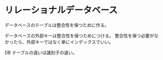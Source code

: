 # リレーショナルデータベース

データベースのテーブルは整合性を保つために作る。

データベースの外部キーは整合性を保つためにつける。
整合性を保つ必要がなかったら、外部キーではなく単にインデックスでいい。

DB テーブルの違いは識別子の違い。
